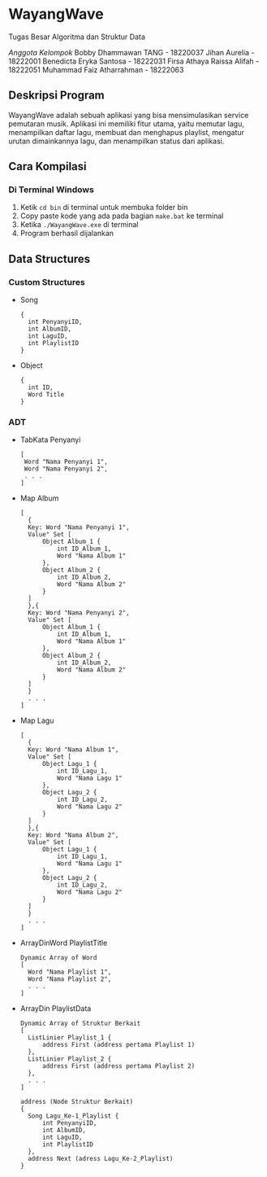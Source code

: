 # WayangWave
Tugas Besar Algoritma dan Struktur Data

*Anggota Kelompok*
Bobby Dhammawan TANG 		    - 18220037
Jihan Aurelia 				      - 18222001
Benedicta Eryka Santosa 		- 18222031
Firsa Athaya Raissa Alifah 	- 18222051
Muhammad Faiz Atharrahman 	- 18222063

## Deskripsi Program
WayangWave adalah sebuah aplikasi yang bisa mensimulasikan service  pemutaran musik. Aplikasi ini memiliki fitur utama, yaitu memutar lagu, menampilkan daftar lagu, membuat dan menghapus playlist, mengatur urutan dimainkannya lagu, dan menampilkan status dari aplikasi.

## Cara Kompilasi

### Di Terminal Windows
1. Ketik `cd bin` di terminal untuk membuka folder bin
2. Copy paste kode yang ada pada bagian `make.bat` ke terminal
3. Ketika `./WayangWave.exe` di terminal
4. Program berhasil dijalankan

## Data Structures

### Custom Structures

- Song
  ```
  {
    int PenyanyiID,
    int AlbumID,
    int LaguID,
    int PlaylistID
  }
  ```

- Object
  ```
  {
    int ID,
    Word Title
  }
  ```

### ADT

- TabKata Penyanyi
  ```
  [
   Word "Nama Penyanyi 1", 
   Word "Nama Penyanyi 2", 
   . . .
  ]
  ```

- Map Album
  ```
  [
    {
    Key: Word "Nama Penyanyi 1",
    Value" Set [
        Object Album_1 {
            int ID_Album_1,
            Word "Nama Album 1"
        },
        Object Album_2 {
            int ID_Album_2,
            Word "Nama Album 2"
        }
    ]
    },{
    Key: Word "Nama Penyanyi 2",
    Value" Set [
        Object Album_1 {
            int ID_Album_1,
            Word "Nama Album 1"
        },
        Object Album_2 {
            int ID_Album_2,
            Word "Nama Album 2"
        }
    ]
    }
    . . .
  ]
  ```

- Map Lagu
  ```
  [
    {
    Key: Word "Nama Album 1",
    Value" Set [
        Object Lagu_1 {
            int ID_Lagu_1,
            Word "Nama Lagu 1"
        },
        Object Lagu_2 {
            int ID_Lagu_2,
            Word "Nama Lagu 2"
        }
    ]
    },{
    Key: Word "Nama Album 2",
    Value" Set [
        Object Lagu_1 {
            int ID_Lagu_1,
            Word "Nama Lagu 1"
        },
        Object Lagu_2 {
            int ID_Lagu_2,
            Word "Nama Lagu 2"
        }
    ]
    }
    . . .
  ]
  ```

- ArrayDinWord PlaylistTitle
  ```
  Dynamic Array of Word
  [
    Word "Nama Playlist 1",
    Word "Nama Playlist 2",
    . . .
  ]
  ```

- ArrayDin PlaylistData
  ```
  Dynamic Array of Struktur Berkait
  [
    ListLinier Playlist_1 {
        address First (address pertama Playlist 1)
    },
    ListLinier Playlist_2 {
        address First (address pertama Playlist 2)
    },
    . . .
  ]

  address (Node Struktur Berkait)
  {
    Song Lagu_Ke-1_Playlist {
        int PenyanyiID,
        int AlbumID,
        int LaguID,
        int PlaylistID
    },
    address Next (adress Lagu_Ke-2_Playlist)  
  }
  ```